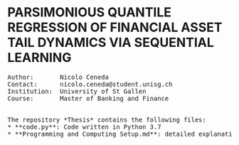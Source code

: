# PARSIMONIOUS QUANTILE REGRESSION OF FINANCIAL ASSET TAIL DYNAMICS VIA SEQUENTIAL LEARNING

<pre>
Author:       Nicolo Ceneda
Contact:      nicolo.ceneda@student.unisg.ch
Institution:  University of St Gallen
Course:       Master of Banking and Finance


The repository *Thesis* contains the following files:
* **code.py**: Code written in Python 3.7
* **Programming and Computing Setup.md**: detailed explanation of the setup required to run Python locally on a Mac (Apple Inc.) device and on the WRDS cloud.


<pre>
